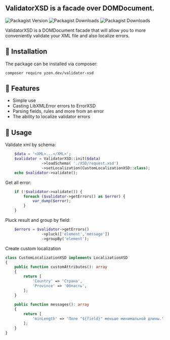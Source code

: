 ## ValidatorXSD is a facade over DOMDocument. 
![Packagist Version](https://img.shields.io/packagist/v/yzen.dev/validator-xsd?color=%23007ec6&style=plastic)
![Packagist Downloads](https://img.shields.io/packagist/dm/yzen.dev/validator-xsd)
![Packagist Downloads](https://img.shields.io/packagist/dt/yzen.dev/validator-xsd)

ValidatorXSD is a DOMDocument facade that will allow you to more conveniently validate your XML file and also localize errors.

## :scroll: **Installation**
The package can be installed via composer:
```
composer require yzen.dev/validator-xsd
```

## :scroll: **Features**
* Simple use
* Casting LibXMLError errors to ErrorXSD
* Parsing fields, rules and more from an error
* The ability to localize validator errors

## :scroll: **Usage**
Validate xml by schema:
```php
    $data = '<XML>...</XML>';
    $validator = ValidatorXSD::init($data)
                ->loadSchema( './XSD/request.xsd')
                ->setLocalization(CustomLocalizationXSD::class);
    echo $validator->validate();
```
Get all error:
```php
    if (!$validator->validate()) {
        foreach ($validator->getErrors() as $error) {
            var_dump($error);
        }
    }
```
Pluck result and group by field:
```php
    $errors = $validator->getErrors()
                ->pluck(['element','message'])
                ->groupBy('element');
```

Create custom localization
```php
class CustomLocalizationXSD implements LocalizationXSD
{
    public function customAttributes(): array
    {
        return [
            'Country' => 'Страна',
            'Province' => 'Область',
        ];
    }
    
    public function messages(): array
    {
        return [
            'minLength' => 'Поле "${field}" меньше минимальной длины.',
        ];
    }
}
```
